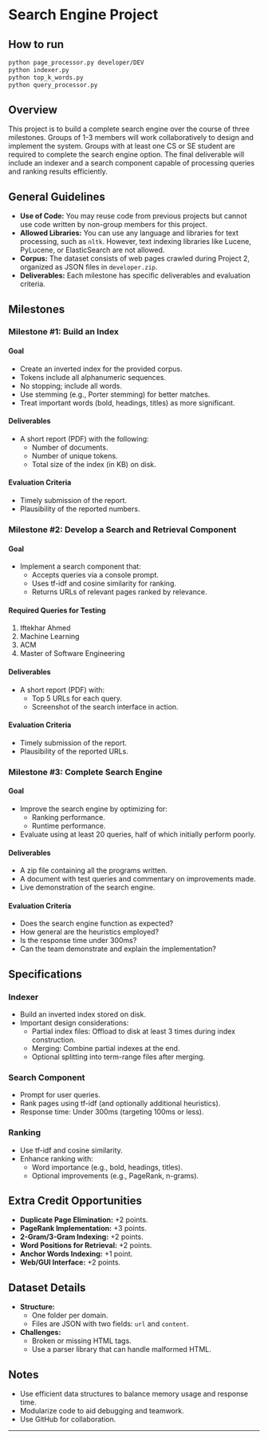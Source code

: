 # Search Engine Project

## How to run

```bash
python page_processor.py developer/DEV
python indexer.py
python top_k_words.py
python query_processor.py
```

## Overview
This project is to build a complete search engine over the course of three milestones. Groups of 1-3 members will work collaboratively to design and implement the system. Groups with at least one CS or SE student are required to complete the search engine option. The final deliverable will include an indexer and a search component capable of processing queries and ranking results efficiently.

## General Guidelines
- **Use of Code:** You may reuse code from previous projects but cannot use code written by non-group members for this project.
- **Allowed Libraries:** You can use any language and libraries for text processing, such as `nltk`. However, text indexing libraries like Lucene, PyLucene, or ElasticSearch are not allowed.
- **Corpus:** The dataset consists of web pages crawled during Project 2, organized as JSON files in `developer.zip`.
- **Deliverables:** Each milestone has specific deliverables and evaluation criteria.

## Milestones

### Milestone #1: Build an Index
#### Goal
- Create an inverted index for the provided corpus.
- Tokens include all alphanumeric sequences.
- No stopping; include all words.
- Use stemming (e.g., Porter stemming) for better matches.
- Treat important words (bold, headings, titles) as more significant.

#### Deliverables
- A short report (PDF) with the following:
  - Number of documents.
  - Number of unique tokens.
  - Total size of the index (in KB) on disk.

#### Evaluation Criteria
- Timely submission of the report.
- Plausibility of the reported numbers.

### Milestone #2: Develop a Search and Retrieval Component
#### Goal
- Implement a search component that:
  - Accepts queries via a console prompt.
  - Uses tf-idf and cosine similarity for ranking.
  - Returns URLs of relevant pages ranked by relevance.

#### Required Queries for Testing
1. Iftekhar Ahmed
2. Machine Learning
3. ACM
4. Master of Software Engineering

#### Deliverables
- A short report (PDF) with:
  - Top 5 URLs for each query.
  - Screenshot of the search interface in action.

#### Evaluation Criteria
- Timely submission of the report.
- Plausibility of the reported URLs.

### Milestone #3: Complete Search Engine
#### Goal
- Improve the search engine by optimizing for:
  - Ranking performance.
  - Runtime performance.
- Evaluate using at least 20 queries, half of which initially perform poorly.

#### Deliverables
- A zip file containing all the programs written.
- A document with test queries and commentary on improvements made.
- Live demonstration of the search engine.

#### Evaluation Criteria
- Does the search engine function as expected?
- How general are the heuristics employed?
- Is the response time under 300ms?
- Can the team demonstrate and explain the implementation?

## Specifications

### Indexer
- Build an inverted index stored on disk.
- Important design considerations:
  - Partial index files: Offload to disk at least 3 times during index construction.
  - Merging: Combine partial indexes at the end.
  - Optional splitting into term-range files after merging.

### Search Component
- Prompt for user queries.
- Rank pages using tf-idf (and optionally additional heuristics).
- Response time: Under 300ms (targeting 100ms or less).

### Ranking
- Use tf-idf and cosine similarity.
- Enhance ranking with:
  - Word importance (e.g., bold, headings, titles).
  - Optional improvements (e.g., PageRank, n-grams).

## Extra Credit Opportunities
- **Duplicate Page Elimination:** +2 points.
- **PageRank Implementation:** +3 points.
- **2-Gram/3-Gram Indexing:** +2 points.
- **Word Positions for Retrieval:** +2 points.
- **Anchor Words Indexing:** +1 point.
- **Web/GUI Interface:** +2 points.

## Dataset Details
- **Structure:**
  - One folder per domain.
  - Files are JSON with two fields: `url` and `content`.
- **Challenges:**
  - Broken or missing HTML tags.
  - Use a parser library that can handle malformed HTML.

## Notes
- Use efficient data structures to balance memory usage and response time.
- Modularize code to aid debugging and teamwork.
- Use GitHub for collaboration.

---

